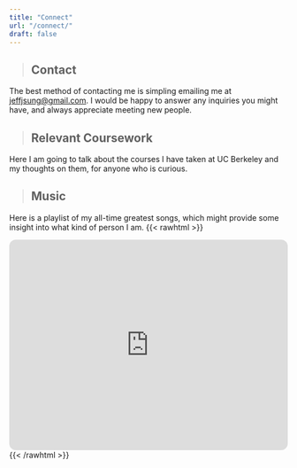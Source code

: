 ```yaml
---
title: "Connect"
url: "/connect/"
draft: false
---
```

>## Contact
The best method of contacting me is simpling emailing me at jeffjsung@gmail.com. I would be happy to answer any inquiries you might have, and always appreciate meeting new people.

>## Relevant Coursework
Here I am going to talk about the courses I have taken at UC Berkeley and my thoughts on them, for anyone who is curious.
>## Music
Here is a playlist of my all-time greatest songs, which might provide some insight into what kind of person I am. 
{{< rawhtml >}}
    <div>
        <iframe style="border-radius:12px" src="https://open.spotify.com/embed/playlist/2vYCiBGwbPpkxCtVaefZlG?utm_source=generator" width="100%" height="380" frameBorder="0" allowfullscreen="" allow="autoplay; clipboard-write; encrypted-media; fullscreen; picture-in-picture"></iframe>
    </div>
{{< /rawhtml >}}